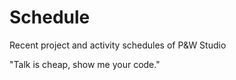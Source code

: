 # Schedule
Recent project and activity schedules of P&amp;W Studio     
      
"Talk is cheap, show me your code."      
